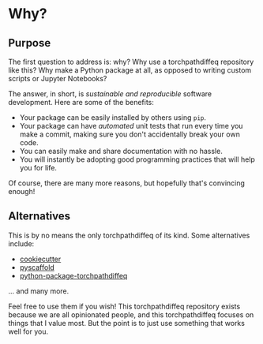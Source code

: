 # Why?

## Purpose

The first question to address is: why? Why use a torchpathdiffeq repository like this? Why make a Python package at all, as opposed to writing custom scripts or Jupyter Notebooks?

The answer, in short, is _sustainable and reproducible_ software development. Here are some of the benefits:

- Your package can be easily installed by others using `pip`.
- Your package can have _automated_ unit tests that run every time you make a commit, making sure you don't accidentally break your own code.
- You can easily make and share documentation with no hassle.
- You will instantly be adopting good programming practices that will help you for life.

Of course, there are many more reasons, but hopefully that's convincing enough!

## Alternatives

This is by no means the only torchpathdiffeq of its kind. Some alternatives include:

- [cookiecutter](https://github.com/cookiecutter/cookiecutter)
- [pyscaffold](https://github.com/pyscaffold/pyscaffold)
- [python-package-torchpathdiffeq](https://github.com/microsoft/python-package-torchpathdiffeq)

... and many more.

Feel free to use them if you wish! This torchpathdiffeq repository exists because we are all opinionated people, and this torchpathdiffeq focuses on things that I value most. But the point is to just use something that works well for you.
